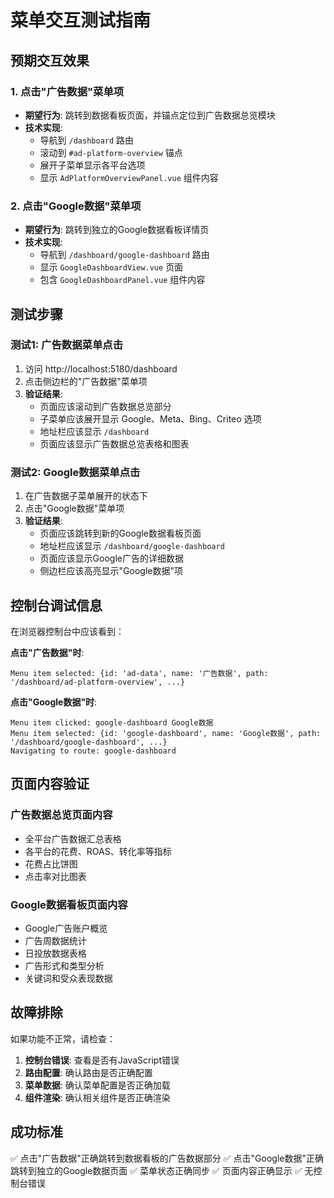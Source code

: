 # 菜单交互测试指南

## 预期交互效果

### 1. 点击"广告数据"菜单项
- **期望行为**: 跳转到数据看板页面，并锚点定位到广告数据总览模块
- **技术实现**: 
  - 导航到 `/dashboard` 路由
  - 滚动到 `#ad-platform-overview` 锚点
  - 展开子菜单显示各平台选项
  - 显示 `AdPlatformOverviewPanel.vue` 组件内容

### 2. 点击"Google数据"菜单项
- **期望行为**: 跳转到独立的Google数据看板详情页
- **技术实现**:
  - 导航到 `/dashboard/google-dashboard` 路由
  - 显示 `GoogleDashboardView.vue` 页面
  - 包含 `GoogleDashboardPanel.vue` 组件内容

## 测试步骤

### 测试1: 广告数据菜单点击
1. 访问 http://localhost:5180/dashboard
2. 点击侧边栏的"广告数据"菜单项
3. **验证结果**:
   - 页面应该滚动到广告数据总览部分
   - 子菜单应该展开显示 Google、Meta、Bing、Criteo 选项
   - 地址栏应该显示 `/dashboard`
   - 页面应该显示广告数据总览表格和图表

### 测试2: Google数据菜单点击
1. 在广告数据子菜单展开的状态下
2. 点击"Google数据"菜单项
3. **验证结果**:
   - 页面应该跳转到新的Google数据看板页面
   - 地址栏应该显示 `/dashboard/google-dashboard`
   - 页面应该显示Google广告的详细数据
   - 侧边栏应该高亮显示"Google数据"项

## 控制台调试信息

在浏览器控制台中应该看到：

**点击"广告数据"时**:
```
Menu item selected: {id: 'ad-data', name: '广告数据', path: '/dashboard/ad-platform-overview', ...}
```

**点击"Google数据"时**:
```
Menu item clicked: google-dashboard Google数据
Menu item selected: {id: 'google-dashboard', name: 'Google数据', path: '/dashboard/google-dashboard', ...}
Navigating to route: google-dashboard
```

## 页面内容验证

### 广告数据总览页面内容
- 全平台广告数据汇总表格
- 各平台的花费、ROAS、转化率等指标
- 花费占比饼图
- 点击率对比图表

### Google数据看板页面内容
- Google广告账户概览
- 广告周数据统计
- 日投放数据表格
- 广告形式和类型分析
- 关键词和受众表现数据

## 故障排除

如果功能不正常，请检查：

1. **控制台错误**: 查看是否有JavaScript错误
2. **路由配置**: 确认路由是否正确配置
3. **菜单数据**: 确认菜单配置是否正确加载
4. **组件渲染**: 确认相关组件是否正确渲染

## 成功标准

✅ 点击"广告数据"正确跳转到数据看板的广告数据部分
✅ 点击"Google数据"正确跳转到独立的Google数据页面
✅ 菜单状态正确同步
✅ 页面内容正确显示
✅ 无控制台错误 
